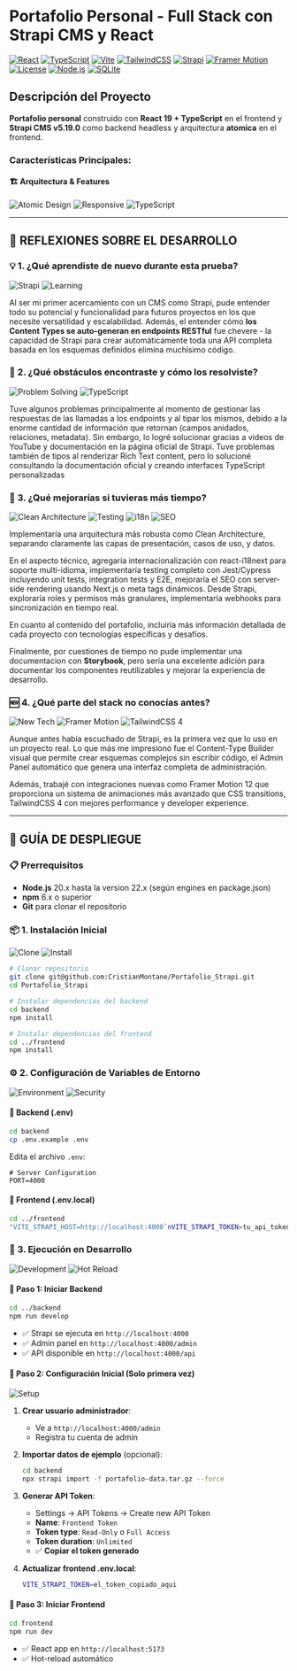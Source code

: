 # Portafolio Personal - Full Stack con Strapi CMS y React

[![React](https://img.shields.io/badge/React-19.1.0-61DAFB?style=for-the-badge&logo=react&logoColor=white)](https://reactjs.org/)
[![TypeScript](https://img.shields.io/badge/TypeScript-5.8.3-3178C6?style=for-the-badge&logo=typescript&logoColor=white)](https://www.typescriptlang.org/)
[![Vite](https://img.shields.io/badge/Vite-7.0.6-646CFF?style=for-the-badge&logo=vite&logoColor=white)](https://vitejs.dev/)
[![TailwindCSS](https://img.shields.io/badge/Tailwind_CSS-4.1.11-38B2AC?style=for-the-badge&logo=tailwind-css&logoColor=white)](https://tailwindcss.com/)
[![Strapi](https://img.shields.io/badge/Strapi-5.19.0-2F2E8B?style=for-the-badge&logo=strapi&logoColor=white)](https://strapi.io/)
[![Framer Motion](https://img.shields.io/badge/Framer_Motion-12.23.9-0055FF?style=for-the-badge&logo=framer&logoColor=white)](https://www.framer.com/motion/)
[![License](https://img.shields.io/badge/License-MIT-yellow.svg?style=for-the-badge)](https://opensource.org/licenses/MIT)
[![Node.js](https://img.shields.io/badge/Node.js-18.x--22.x-339933?style=for-the-badge&logo=node.js&logoColor=white)](https://nodejs.org/)
[![SQLite](https://img.shields.io/badge/SQLite-003B57?style=for-the-badge&logo=sqlite&logoColor=white)](https://sqlite.org/)

## Descripción del Proyecto

**Portafolio personal** construido con **React 19 + TypeScript** en el frontend y **Strapi CMS v5.19.0** como backend headless y arquitectura **atomica** en el frontend. 

### **Características Principales:**

#### 🏗️ **Arquitectura & Features**
![Atomic Design](https://img.shields.io/badge/Atomic_Design-Architecture-FF6B6B?style=flat-square&logo=react&logoColor=white)
![Responsive](https://img.shields.io/badge/Responsive-Design-4ECDC4?style=flat-square&logo=css3&logoColor=white)
![TypeScript](https://img.shields.io/badge/Type-Safe-96CEB4?style=flat-square&logo=typescript&logoColor=white)

---

## 🤔 **REFLEXIONES SOBRE EL DESARROLLO**

### 💡 **1. ¿Qué aprendiste de nuevo durante esta prueba?**

![Strapi](https://img.shields.io/badge/First_Time-Strapi_CMS-2F2E8B?style=flat-square&logo=strapi&logoColor=white)
![Learning](https://img.shields.io/badge/Status-Learning-brightgreen?style=flat-square&logo=bookstack&logoColor=white)

Al ser mi primer acercamiento con un CMS como Strapi, pude entender todo su potencial y funcionalidad para futuros proyectos en los que necesite versatilidad y escalabilidad. Además, el entender cómo **los Content Types se auto-generan en endpoints RESTful** fue chevere - la capacidad de Strapi para crear automáticamente toda una API completa basada en los esquemas definidos elimina muchísimo código.


### 🚧 **2. ¿Qué obstáculos encontraste y cómo los resolviste?**

![Problem Solving](https://img.shields.io/badge/Skill-Problem_Solving-orange?style=flat-square&logo=stackoverflow&logoColor=white)
![TypeScript](https://img.shields.io/badge/Challenge-TypeScript_Types-3178C6?style=flat-square&logo=typescript&logoColor=white)

Tuve algunos problemas principalmente al momento de gestionar las respuestas de las llamadas a los endpoints y al tipar los mismos, debido a la enorme cantidad de información que retornan (campos anidados, relaciones, metadata). Sin embargo, lo logré solucionar gracias a videos de YouTube y documentación en la página oficial de Strapi. Tuve problemas también de tipos al renderizar Rich Text content, pero lo solucioné consultando la documentación oficial y creando interfaces TypeScript personalizadas


### 🔮 **3. ¿Qué mejorarías si tuvieras más tiempo?**

![Clean Architecture](https://img.shields.io/badge/Architecture-Clean_Architecture-blue?style=flat-square&logo=blueprint&logoColor=white)
![Testing](https://img.shields.io/badge/Testing-Jest_Cypress-red?style=flat-square&logo=testing-library&logoColor=white)
![i18n](https://img.shields.io/badge/i18n-Multi_Language-green?style=flat-square&logo=google-translate&logoColor=white)
![SEO](https://img.shields.io/badge/SEO-Optimization-yellow?style=flat-square&logo=google&logoColor=white)

Implementaría una arquitectura más robusta como Clean Architecture, separando claramente las capas de presentación, casos de uso, y datos. 

En el aspecto técnico, agregaría internacionalización con react-i18next para soporte multi-idioma, implementaría testing completo con Jest/Cypress incluyendo unit tests, integration tests y E2E, mejoraría el SEO con server-side rendering usando Next.js o meta tags dinámicos. Desde Strapi, exploraría roles y permisos más granulares, implementaría webhooks para sincronización en tiempo real. 

En cuanto al contenido del portafolio, incluiría más información detallada de cada proyecto con tecnologías específicas y desafíos.

Finalmente, por cuestiones de tiempo no pude implementar una documentacion con **Storybook**, pero sería una excelente adición para documentar los componentes reutilizables y mejorar la experiencia de desarrollo.

### 🆕 **4. ¿Qué parte del stack no conocías antes?**

![New Tech](https://img.shields.io/badge/New_Tech-Strapi_CMS-2F2E8B?style=flat-square&logo=strapi&logoColor=white)
![Framer Motion](https://img.shields.io/badge/Advanced-Framer_Motion_12-0055FF?style=flat-square&logo=framer&logoColor=white)
![TailwindCSS 4](https://img.shields.io/badge/Latest-TailwindCSS_4-38B2AC?style=flat-square&logo=tailwind-css&logoColor=white)

Aunque antes había escuchado de Strapi, es la primera vez que lo uso en un proyecto real. Lo que más me impresionó fue el Content-Type Builder visual que permite crear esquemas complejos sin escribir código, el Admin Panel automático que genera una interfaz completa de administración. 

Además, trabajé con integraciones nuevas como Framer Motion 12 que proporciona un sistema de animaciones más avanzado que CSS transitions, TailwindCSS 4 con mejores performance y developer experience.

---


## 🚀 **GUÍA DE DESPLIEGUE**



### 📋 **Prerrequisitos**
- **Node.js** 20.x hasta la version 22.x (según engines en package.json)
- **npm** 6.x o superior  
- **Git** para clonar el repositorio

### 📦 **1. Instalación Inicial**

![Clone](https://img.shields.io/badge/Step_1-Clone_Repository-blue?style=flat-square&logo=git&logoColor=white)
![Install](https://img.shields.io/badge/Step_2-Install_Dependencies-green?style=flat-square&logo=npm&logoColor=white)

```bash
# Clonar repositorio
git clone git@github.com:CristianMontane/Portafolio_Strapi.git
cd Portafolio_Strapi

# Instalar dependencias del backend
cd backend
npm install

# Instalar dependencias del frontend  
cd ../frontend
npm install
```

### ⚙️ **2. Configuración de Variables de Entorno**

![Environment](https://img.shields.io/badge/Config-Environment_Variables-yellow?style=flat-square&logo=dotenv&logoColor=white)
![Security](https://img.shields.io/badge/Security-API_Tokens-red?style=flat-square&logo=shield&logoColor=white)

#### 🔧 **Backend (.env)**
```bash
cd backend
cp .env.example .env
```

Edita el archivo `.env`:
```properties
# Server Configuration
PORT=4000
```

#### 🎨 **Frontend (.env.local)**
```bash
cd ../frontend
"VITE_STRAPI_HOST=http://localhost:4000`nVITE_STRAPI_TOKEN=tu_api_token_aqui" | Out-File -Encoding utf8 .env.local

```


### 🏃 **3. Ejecución en Desarrollo**

![Development](https://img.shields.io/badge/Mode-Development-brightgreen?style=flat-square&logo=webpack&logoColor=white)
![Hot Reload](https://img.shields.io/badge/Feature-Hot_Reload-orange?style=flat-square&logo=react&logoColor=white)

#### 🔹 **Paso 1: Iniciar Backend**
```bash
cd ../backend
npm run develop
```
- ✅ Strapi se ejecuta en `http://localhost:4000`
- ✅ Admin panel en `http://localhost:4000/admin`
- ✅ API disponible en `http://localhost:4000/api`

#### 🔹 **Paso 2: Configuración Inicial (Solo primera vez)**

![Setup](https://img.shields.io/badge/One_Time-Initial_Setup-purple?style=flat-square&logo=gear&logoColor=white)

1. **Crear usuario administrador**:
   - Ve a `http://localhost:4000/admin`
   - Registra tu cuenta de admin

2. **Importar datos de ejemplo** (opcional):
   ```bash
   cd backend
   npx strapi import -f portafolio-data.tar.gz --force
   ```

3. **Generar API Token**:
   - Settings → API Tokens → Create new API Token
   - **Name**: `Frontend Token`
   - **Token type**: `Read-Only` o `Full Access`
   - **Token duration**: `Unlimited`
   - ✅ **Copiar el token generado**

4. **Actualizar frontend .env.local**:
   ```bash
   VITE_STRAPI_TOKEN=el_token_copiado_aqui
   ```

#### 🔹 **Paso 3: Iniciar Frontend**
```bash
cd frontend
npm run dev
```
- ✅ React app en `http://localhost:5173`
- ✅ Hot-reload automático
